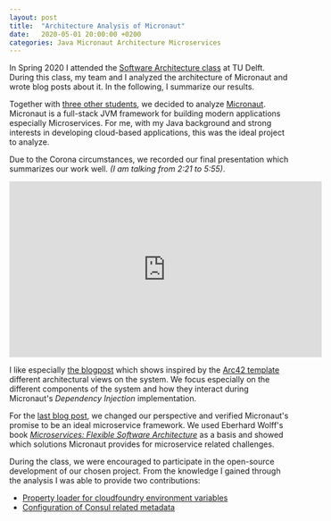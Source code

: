 ```yaml
---
layout: post
title:  "Architecture Analysis of Micronaut"
date:   2020-05-01 20:00:00 +0200
categories: Java Micronaut Architecture Microservices
---
```


In Spring 2020 I attended the [Software Architecture class](https://desosa2020.netlify.app/about.html) at TU Delft. During this class, my team and I analyzed the architecture of Micronaut and wrote blog posts about it. In the following, I summarize our results.
 
<!--
I have a deep passion for Software architecture and are therefore reading a lot about it. For example, I am following different architects on Twitter and regularly watch their conference talks. 
In practice, software architecture means for me finding pragmatic solutions which fulfill the quality attributes. This does not need to be the most advanced technical solution. Therefore, my expectations to this class where quite high, and I also was a bit worried if an academic lecture is a good possibility for me to extend my knowledge. Thankfully, this class was no only focusing on concepts, but also give us guidance to analyze an available open source project. With my short working experience, I obviously have not seen many large software projects and therefore could learn a lot.-->

Together with [three other students](https://desosa2020.netlify.app/projects/micronaut/), we decided to analyze [Micronaut](http://micronaut.io/). Micronaut is a full-stack JVM framework for building modern applications especially Microservices. For me, with my Java background and strong interests in developing cloud-based applications, this was the ideal project to analyze.

Due to the Corona circumstances, we recorded our final presentation which summarizes our work well. _(I am talking from 2:21 to 5:55)_.
 
<iframe width="560" style="margin: 0 auto;display: block;" height="315" src="https://www.youtube.com/embed/kvqNdtkfRkQ" frameborder="0" allow="accelerometer; autoplay; encrypted-media; gyroscope; picture-in-picture" allowfullscreen></iframe>

I like especially [the blogpost](https://desosa2020.netlify.app/projects/micronaut/2020/03/17/from-vision-to-architecture.html) which shows inspired by the [Arc42 template](https://docs.arc42.org/home/) different architectural views on the system. We focus especially on the different components of the system and how they interact during Micronaut's _Dependency Injection_ implementation.

For the [last blog post](https://desosa2020.netlify.app/projects/micronaut/2020/04/09/microservices-in-detail.html), we changed our perspective and verified Micronaut's promise to be an ideal microservice framework. We used Eberhard Wolff's book [_Microservices: Flexible Software Architecture_](https://www.oreilly.com/library/view/microservices-flexible-software/9780134650449/) as a basis and showed which solutions Micronaut provides for microservice related challenges.

During the class, we were encouraged to participate in the open-source development of our chosen project. From the knowledge I gained through the analysis I was able to provide two contributions:

* [Property loader for cloudfoundry environment variables](https://github.com/micronaut-projects/micronaut-core/pull/2928)
* [Configuration of Consul related metadata](https://github.com/micronaut-projects/micronaut-core/pull/3038)


